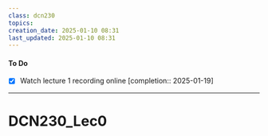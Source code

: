 ```yaml
---
class: dcn230
topics: 
creation_date: 2025-01-10 08:31
last_updated: 2025-01-10 08:31
---
```

#### To Do
- [x] Watch lecture 1 recording online  [completion:: 2025-01-19]
---
# DCN230_Lec0
